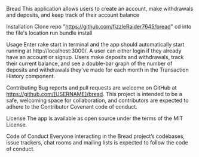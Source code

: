 Bread
This application allows users to create an account, make withdrawals and deposits, and keep track of their account balance

Installation
Clone repo "https://github.com/fizzleRaider7645/bread" cd into the file's location run bundle install

Usage
Enter rake start in terminal and the app should automatically start running at http://localhost:3000/. A user can either login if they already have an account or signup. Users make deposits and withdrawals, track their current balance, and see a double-bar graph of the number of deposits and withdrawals they've made for each month in the Transaction History component.

Contributing
Bug reports and pull requests are welcome on GitHub at https://github.com/[USERNAME]/bread. This project is intended to be a safe, welcoming space for collaboration, and contributors are expected to adhere to the Contributor Covenant code of conduct.

License
The app is available as open source under the terms of the MIT License.

Code of Conduct
Everyone interacting in the Bread project’s codebases, issue trackers, chat rooms and mailing lists is expected to follow the code of conduct.

